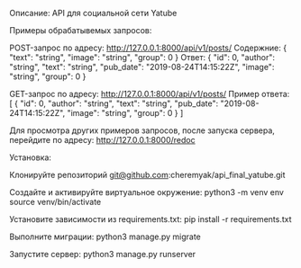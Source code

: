 Описание: API для социальной сети Yatube

Примеры обрабатывемых запросов:

POST-запрос по адресу: http://127.0.0.1:8000/api/v1/posts/
Содержние:
{
  "text": "string",
  "image": "string",
  "group": 0
}
Ответ:
{
  "id": 0,
  "author": "string",
  "text": "string",
  "pub_date": "2019-08-24T14:15:22Z",
  "image": "string",
  "group": 0
}

GET-запрос по адресу: http://127.0.0.1:8000/api/v1/posts/
Пример ответа:
[
  {
    "id": 0,
    "author": "string",
    "text": "string",
    "pub_date": "2019-08-24T14:15:22Z",
    "image": "string",
    "group": 0
  }
]

Для просмотра других примеров запросов, после запуска сервера, перейдите по адресу:
http://127.0.0.1:8000/redoc


Установка:

Клонируйте репозиторий git@github.com:cheremyak/api_final_yatube.git

Создайте и активируйте виртуальное окружение:
python3 -m venv env source 
venv/bin/activate

Установите зависимости из requirements.txt:
pip install -r requirements.txt 

Выполните миграции:
python3 manage.py migrate

Запустите сервер:
python3 manage.py runserver